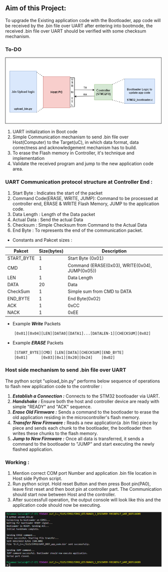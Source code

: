 ## Aim of this Project: 
To upgrade the Existing application code with the Bootloader, app code will be received by the .bin file over UART after entering into bootmode, the received .bin file over UART should be verified with some checksum mechanism.

### To-DO

<img src="docs/uart_boot_flow.png" alt="alt text" width="500"><br>


1. UART initialization in Boot code<br>
2. Simple Communication mechanism to send .bin file over Host(Computer) to the Target(uC), in which data format, data correctness and acknowledgement mechanism has to build.
3. To erase the Flash memory in Controller, it's technique and implementation
4. Validate the received program and jump to the new application code area.

### UART Communication protocol structure at Controller End :

1. Start Byte : Indicates the start of the packet
2. Command Code(ERASE, WRITE, JUMP): Command to be processed at controller end, ERASE & WRITE Flash Memory, JUMP to the application code.
3. Data Length : Length of the Data packet
4. Actual Data : Send the actual Data
5. Checksum : Simple Checksum from Command to the Actual Data
5. End Byte : To represents the end of the communication packet.

* Constants and Pakcet sizes : 

| Pakcet | Size(bytes) | Description |
|---|---|---|
| START_BYTE | 1 | Start Byte (0x01) |
| CMD | 1 | Command (ERASE(0x03), WRITE(0x04), JUMP(0x05))
| LEN | 1 | Data Length |
| DATA | 20 | Data |
| CheckSum | 1 | Simple sum from CMD to DATA |
| END_BYTE | 1 | End Byte(0x02) | 
| ACK | 1 | 0xCC |
| NACK | 1 | 0xEE | 


* Example ***Write*** Packets
```
    [0x01][0x04][LEN][DATA0][DATA1]...[DATALEN-1][CHECKSUM][0x02]
```
* Example ***ERASE*** Packets
```
    [START_BYTE][CMD] [LEN][DATA][CHECKSUM][END_BYTE]
    [0x01]      [0x03][0x1][0x20][0x24]    [0x02]
```

### Host side mechanism to send .bin file over UART

The python script "upload_bin.py" performs below sequence of operations to flash new application code to the controller :

1. ***Establish a Connection :*** Connects to the STM32 bootloader via UART.
2. ***Handshake :*** Ensure both the host and controller device are ready with simple "READY" and "ACK" sequence.
3. ***Erase Old Firmware :*** Sends a command to the bootloader to erase the old application residing in the microcontroller's flash memory.
4. ***Transfer New Firmware :*** Reads a new application(a .bin file) piece by piece and sends each chunk to the bootloader, the bootloader then writes these chunks to the flash memory.
5. ***Jump to New Firmware :*** Once all data is transferred, it sends a command to the bootloader to "JUMP" and start executing the newly flashed application.

### Working : 

1. Mention correct COM port Number and application .bin file location in Host side Python script. 
2. Run python scirpt. Hold reset Button and then press Boot pin(PA0), leave first reset and then boot pin at controller part. The Communication should start now between Host and the controller.
3. After successfull operation, the output console will look like this and the application code should now be executing.

<img src="docs/host_bin_transfer.png" alt="alt text" width="500"><br>